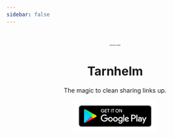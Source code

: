 ```yaml
---
sidebar: false
---
```


<style type="text/css">
.icon1 {
  border-radius:30px;
  margin-top: 100px;
}
</style>
<p style="text-align: center;">
<img class="icon1" src="/icon-color.png" alt="icon-color" style="zoom:30%;"/>
</p>
<h1 align="center">Tarnhelm</h1>
<p align="center">The magic to clean sharing links up.</p>

<p style="text-align: center;">
<a href="https://play.google.com/store/apps/details?id=cn.ac.lz233.tarnhelm">
<img src="./index-1.png" alt="icon-color" style="zoom:30%;"/>
</a>
</p>